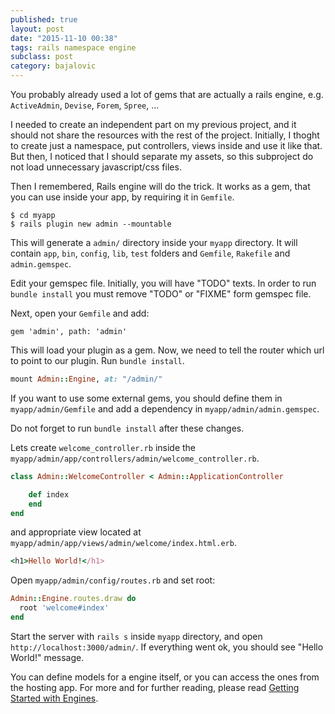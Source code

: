```yaml
---
published: true
layout: post
date: "2015-11-10 00:38"
tags: rails namespace engine
subclass: post
category: bajalovic
---
```



You probably already used a lot of gems that are actually a rails engine, e.g. `ActiveAdmin`, `Devise`, `Forem`, `Spree`, ...

I needed to create an independent part on my previous project, and it should not share the resources with the rest of the project. Initially, I thoght to create just a namespace, put controllers, views inside and use it like that. But then, I noticed that I should separate my assets, so this subproject do not load unnecessary javascript/css files. 

Then I remembered, Rails engine will do the trick. It works as a gem, that you can use inside your app, by requiring it in `Gemfile`.

~~~
$ cd myapp
$ rails plugin new admin --mountable
~~~

This will generate a `admin/` directory inside your `myapp` directory. It will contain `app`, `bin`, `config`, `lib`, `test` folders and `Gemfile`, `Rakefile` and `admin.gemspec`.

Edit your gemspec file. Initially, you will have "TODO" texts. In order to run `bundle install` you must remove "TODO" or "FIXME" form gemspec file.

Next, open your `Gemfile` and add:

~~~
gem 'admin', path: 'admin'
~~~

This will load your plugin as a gem. Now, we need to tell the router which url to point to our plugin. Run `bundle install`.

~~~ruby
mount Admin::Engine, at: "/admin/"
~~~

If you want to use some external gems, you should define them in `myapp/admin/Gemfile` and add a dependency in `myapp/admin/admin.gemspec`.

Do not forget to run `bundle install` after these changes.

Lets create `welcome_controller.rb` inside the `myapp/admin/app/controllers/admin/welcome_controller.rb`. 

~~~ruby
class Admin::WelcomeController < Admin::ApplicationController

	def index
    end
end
~~~

and appropriate view located at `myapp/admin/app/views/admin/welcome/index.html.erb`.

~~~ruby
<h1>Hello World!</h1>
~~~

Open `myapp/admin/config/routes.rb` and set root:

~~~ruby
Admin::Engine.routes.draw do
  root 'welcome#index'
end
~~~

Start the server with `rails s` inside `myapp` directory, and open `http://localhost:3000/admin/`. If everything went ok, you should see "Hello World!" message.

You can define models for a engine itself, or you can access the ones from the hosting app. For more and for further reading, please read [Getting Started with Engines](http://guides.rubyonrails.org/engines.html).
